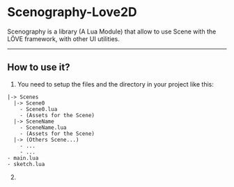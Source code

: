 # Scenography-Love2D
Scenography is a library (A Lua Module) that allow to use Scene with the LÖVE framework, with other UI utilities.

---
## How to use it?
1. You need to setup the files and the directory in your project like this:
  ```
  |-> Scenes
    |-> Scene0
      - Scene0.lua
      - (Assets for the Scene)
    |-> SceneName
      - SceneName.lua
      - (Assets for the Scene)
    |-> (Others Scene...)
      - ...
      - ...
  - main.lua
  - sketch.lua
  ```
  2. 
